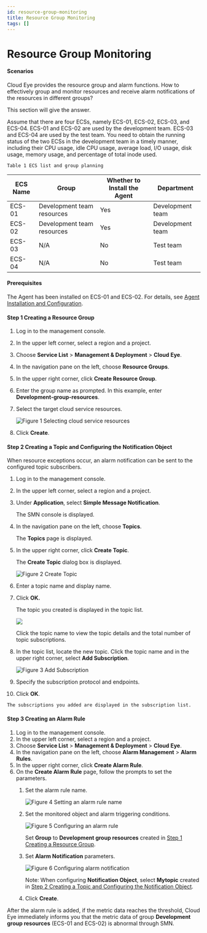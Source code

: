 ```yaml
---
id: resource-group-monitoring
title: Resource Group Monitoring 
tags: []
---
```


# Resource Group Monitoring
#### Scenarios

Cloud Eye provides the resource group and alarm functions. How to effectively group and monitor resources and receive alarm notifications of the resources in different groups?

This section will give the answer.

Assume that there are four ECSs, namely ECS-01, ECS-02, ECS-03, and ECS-04. ECS-01 and ECS-02 are used by the development team. ECS-03 and ECS-04 are used by the test team. You need to obtain the running status of the two ECSs in the development team in a timely manner, including their CPU usage, idle CPU usage, average load, I/O usage, disk usage, memory usage, and percentage of total inode used.


    Table 1 ECS list and group planning   

|ECS Name|Group                     |Whether to Install the Agent|Department      |
|--------|--------------------------|----------------------------|----------------|
|ECS-01  |Development team resources|Yes                         |Development team|
|ECS-02  |Development team resources|Yes                         |Development team|
|ECS-03  |N/A                       |No                          |Test team       |
|ECS-04  |N/A                       |No                          |Test team       |

#### Prerequisites

The Agent has been installed on ECS-01 and ECS-02. For details, see [Agent Installation and Configuration](https://docs.otc.t-systems.com/cloud-eye/umn/server_monitoring/agent_installation_and_configuration.html).


#### Step 1 Creating a Resource Group

1.  Log in to the management console.
2.  In the upper left corner, select a region and a project.
3.  Choose **Service List** > **Management & Deployment** > **Cloud Eye**.
4.  In the navigation pane on the left, choose **Resource Groups**.
5.  In the upper right corner, click **Create Resource Group**.
6.  Enter the group name as prompted. In this example, enter **Development-group-resources**.
7.  Select the target cloud service resources.
      
    ![**Figure 1** Selecting cloud service resources](/img/docs/best-practices/management-and-deployment/cloud-eye/en-us_image_0230389993.png)
    
8.  Click **Create**.

#### Step 2 Creating a Topic and Configuring the Notification Object

When resource exceptions occur, an alarm notification can be sent to the configured topic subscribers.

1.  Log in to the management console.
2.  In the upper left corner, select a region and a project.
3.  Under **Application**, select **Simple Message Notification**.
    
    The SMN console is displayed.
    
4.  In the navigation pane on the left, choose **Topics**.
    
    The **Topics** page is displayed.
    
5.  In the upper right corner, click **Create Topic**.
    
    The **Create Topic** dialog box is displayed.
        
    ![**Figure 2** Create Topic](/img/docs/best-practices/management-and-deployment/cloud-eye/en-us_image_0230390003.png)
    
6.  Enter a topic name and display name.
7.  Click **OK.**
    
    The topic you created is displayed in the topic list.
    
    ![](https://support.huaweicloud.com/intl/en-us/bestpractice-ces/public_sys-resources/note_3.0-en-us.png)
    
    Click the topic name to view the topic details and the total number of topic subscriptions.
    
8.  In the topic list, locate the new topic. Click the topic name and in the upper right corner, select **Add Subscription**.
      
    ![**Figure 3** Add Subscription](/img/docs/best-practices/management-and-deployment/cloud-eye/en-us_image_0230391072.png)
    
9.  Specify the subscription protocol and endpoints.
10.  Click **OK**.
    
    The subscriptions you added are displayed in the subscription list.
    

#### Step 3 Creating an Alarm Rule

1.  Log in to the management console.
2.  In the upper left corner, select a region and a project.
3.  Choose **Service List** > **Management & Deployment** > **Cloud Eye**.
4.  In the navigation pane on the left, choose **Alarm Management** > **Alarm Rules**.
5.  In the upper right corner, click **Create Alarm Rule**.
6.  On the **Create Alarm Rule** page, follow the prompts to set the parameters.
    1.  Set the alarm rule name.
          
        ![**Figure 4** Setting an alarm rule name](/img/docs/best-practices/management-and-deployment/cloud-eye/en-us_image_0229987443.png)
        
    2.  Set the monitored object and alarm triggering conditions.
         
        ![**Figure 5** Configuring an alarm rule](/img/docs/best-practices/management-and-deployment/cloud-eye/en-us_image_0229987653.png)
        
        Set **Group** to **Development group resources** created in [Step 1 Creating a Resource Group](#step-1-creating-a-resource-group).
        
    3.  Set **Alarm Notification** parameters.
        
        ![**Figure 6** Configuring alarm notification](/img/docs/best-practices/management-and-deployment/cloud-eye/en-us_image_0229987913.png)
        
        Note: When configuring **Notification Object**, select **Mytopic** created in [Step 2 Creating a Topic and Configuring the Notification Object](#step-2-creating-a-topic-and-configuring-the-notification-object).
        
    4.  Click **Create**.

After the alarm rule is added, if the metric data reaches the threshold, Cloud Eye immediately informs you that the metric data of group **Development group resources** (ECS-01 and ECS-02) is abnormal through SMN.